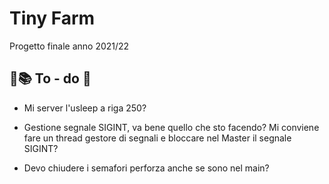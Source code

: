 # Tiny Farm
Progetto finale anno 2021/22

## 🥡📚 To - do 📘
- Mi server l'usleep a riga 250?

- Gestione segnale SIGINT, va bene quello che sto facendo?
    Mi conviene fare un thread gestore di segnali e bloccare nel Master il segnale SIGINT?

- Devo chiudere i semafori perforza anche se sono nel main?